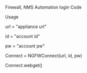 Firewall, NMS Automation login Code

Usage

url = "appliance url"

id = "account id"

pw = "account pw"

Connect = NGFWConnect(url, id, pw)

Connect.webget()
